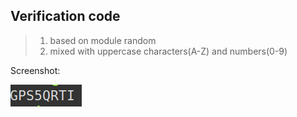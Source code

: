 ## Verification code
> 1. based on module random
> 2. mixed with uppercase characters(A-Z) and numbers(0-9)

Screenshot:

![shot1](./screenshot/1.png)
